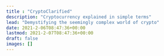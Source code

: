 ```yaml
---
title : "CryptoClarified"
description: "Cryptocurrency explained in simple terms"
lead: "Demystifying the seemingly complex world of crypto"
date: 2021-2-06T08:47:36+00:00
lastmod: 2021-2-07T08:47:36+00:00
draft: false
images: []
---
```

